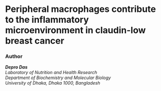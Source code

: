 # Peripheral macrophages contribute to the inflammatory microenvironment in claudin-low breast cancer 


### Author 

_**Depro Das**_ <br/> 
*Laboratory of Nutrition and Health Research <br/> 
Department of Biochemistry and Molecular Biology <br/> 
University of Dhaka, Dhaka 1000, Bangladesh*   
